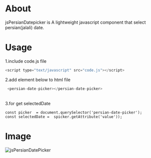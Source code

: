 # About

jsPersianDatepicker is A lightweight javascript component that select persian(jalali) date.

# Usage
1.include code.js file 

```javascript
<script type="text/javascript" src="code.js"></script>
```
2.add element below to html file
```javascript
 <persian-date-picker></persian-date-picker>
```
 <br />
3.for get selectedDate
<br />
    
    const picker  = document.querySelector('persian-date-picker');
    const selectedDate =  spicker.getAttribute('value'));

# Image
![jsPersianDatePicker ](http://dl.reactapp.ir/free/picture/jsPersianDatePicker1.png)


